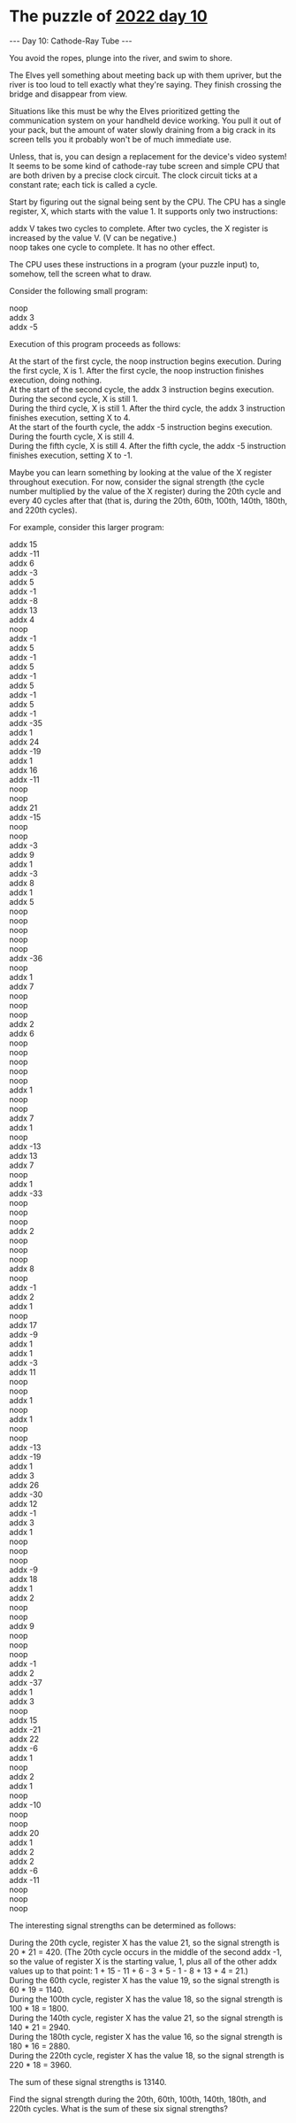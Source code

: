 # The puzzle of [2022 day 10](https://adventofcode.com/2022/day/10)

--- Day 10: Cathode-Ray Tube ---

You avoid the ropes, plunge into the river, and swim to shore.

The Elves yell something about meeting back up with them upriver, but the river is too loud to tell exactly what they're saying. They finish crossing the bridge and disappear from view.

Situations like this must be why the Elves prioritized getting the communication system on your handheld device working. You pull it out of your pack, but the amount of water slowly draining from a big crack in its screen tells you it probably won't be of much immediate use.

Unless, that is, you can design a replacement for the device's video system! It seems to be some kind of cathode-ray tube screen and simple CPU that are both driven by a precise clock circuit. The clock circuit ticks at a constant rate; each tick is called a cycle.

Start by figuring out the signal being sent by the CPU. The CPU has a single register, X, which starts with the value 1. It supports only two instructions:

addx V takes two cycles to complete. After two cycles, the X register is increased by the value V. (V can be negative.)\
noop takes one cycle to complete. It has no other effect.

The CPU uses these instructions in a program (your puzzle input) to, somehow, tell the screen what to draw.

Consider the following small program:

noop\
addx 3\
addx -5

Execution of this program proceeds as follows:

At the start of the first cycle, the noop instruction begins execution. During the first cycle, X is 1. After the first cycle, the noop instruction finishes execution, doing nothing.\
At the start of the second cycle, the addx 3 instruction begins execution. During the second cycle, X is still 1.\
During the third cycle, X is still 1. After the third cycle, the addx 3 instruction finishes execution, setting X to 4.\
At the start of the fourth cycle, the addx -5 instruction begins execution. During the fourth cycle, X is still 4.\
During the fifth cycle, X is still 4. After the fifth cycle, the addx -5 instruction finishes execution, setting X to -1.

Maybe you can learn something by looking at the value of the X register throughout execution. For now, consider the signal strength (the cycle number multiplied by the value of the X register) during the 20th cycle and every 40 cycles after that (that is, during the 20th, 60th, 100th, 140th, 180th, and 220th cycles).

For example, consider this larger program:

addx 15\
addx -11\
addx 6\
addx -3\
addx 5\
addx -1\
addx -8\
addx 13\
addx 4\
noop\
addx -1\
addx 5\
addx -1\
addx 5\
addx -1\
addx 5\
addx -1\
addx 5\
addx -1\
addx -35\
addx 1\
addx 24\
addx -19\
addx 1\
addx 16\
addx -11\
noop\
noop\
addx 21\
addx -15\
noop\
noop\
addx -3\
addx 9\
addx 1\
addx -3\
addx 8\
addx 1\
addx 5\
noop\
noop\
noop\
noop\
noop\
addx -36\
noop\
addx 1\
addx 7\
noop\
noop\
noop\
addx 2\
addx 6\
noop\
noop\
noop\
noop\
noop\
addx 1\
noop\
noop\
addx 7\
addx 1\
noop\
addx -13\
addx 13\
addx 7\
noop\
addx 1\
addx -33\
noop\
noop\
noop\
addx 2\
noop\
noop\
noop\
addx 8\
noop\
addx -1\
addx 2\
addx 1\
noop\
addx 17\
addx -9\
addx 1\
addx 1\
addx -3\
addx 11\
noop\
noop\
addx 1\
noop\
addx 1\
noop\
noop\
addx -13\
addx -19\
addx 1\
addx 3\
addx 26\
addx -30\
addx 12\
addx -1\
addx 3\
addx 1\
noop\
noop\
noop\
addx -9\
addx 18\
addx 1\
addx 2\
noop\
noop\
addx 9\
noop\
noop\
noop\
addx -1\
addx 2\
addx -37\
addx 1\
addx 3\
noop\
addx 15\
addx -21\
addx 22\
addx -6\
addx 1\
noop\
addx 2\
addx 1\
noop\
addx -10\
noop\
noop\
addx 20\
addx 1\
addx 2\
addx 2\
addx -6\
addx -11\
noop\
noop\
noop

The interesting signal strengths can be determined as follows:

During the 20th cycle, register X has the value 21, so the signal strength is 20 * 21 = 420. (The 20th cycle occurs in the middle of the second addx -1, so the value of register X is the starting value, 1, plus all of the other addx values up to that point: 1 + 15 - 11 + 6 - 3 + 5 - 1 - 8 + 13 + 4 = 21.)\
During the 60th cycle, register X has the value 19, so the signal strength is 60 * 19 = 1140.\
During the 100th cycle, register X has the value 18, so the signal strength is 100 * 18 = 1800.\
During the 140th cycle, register X has the value 21, so the signal strength is 140 * 21 = 2940.\
During the 180th cycle, register X has the value 16, so the signal strength is 180 * 16 = 2880.\
During the 220th cycle, register X has the value 18, so the signal strength is 220 * 18 = 3960.

The sum of these signal strengths is 13140.

Find the signal strength during the 20th, 60th, 100th, 140th, 180th, and 220th cycles. What is the sum of these six signal strengths?